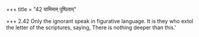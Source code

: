+++
title = "42 यामिमाम् पुष्पिताम्"

+++
2.42 Only the ignorant speak in figurative language. It is they who
extol the letter of the scriptures, saying, There is nothing deeper than
this.'
